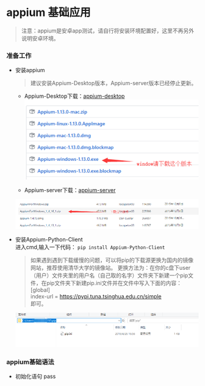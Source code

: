 # appium 基础应用
 > 注意：appium是安卓app测试，请自行将安装环境配置好，这里不再另外说明安卓环境。
### 准备工作
   - 安装appium
     > 建议安装Appium-Desktop版本，Appium-server版本已经停止更新。
        - Appium-Desktop下载：[appium-desktop](https://github.com/appium/appium-desktop/releases)<br>
        ![下载提示](../image/appium-desktop.png)
        
        - Appium-server下载：[appium-server](https://bitbucket.org/appium/appium.app/downloads/)<br>
        
        ![下载提示](../image/appium-server.png)
        
   - 安装Appium-Python-Client<br>
       进入cmd,输入一下代码：
       ```pip install Appium-Python-Client```
       >如果遇到遇到下载缓慢的问题，可以将pip的下载源更换为国内的镜像网站，推荐使用清华大学的镜像站。
       更换方法为：在你的c盘下user（用户）文件夹里的用户名（自己取的名字）文件夹下新建一个pip文件，在pip文件夹下新建pip.ini文件并在文件中写入下面的内容：
       \[global]<br>
        index-url = https://pypi.tuna.tsinghua.edu.cn/simple<br>
        即可。
       
      ![图片提示](../image/pip换源.png)
      
### appium基础语法
   - 初始化语句 
       pass    
      
